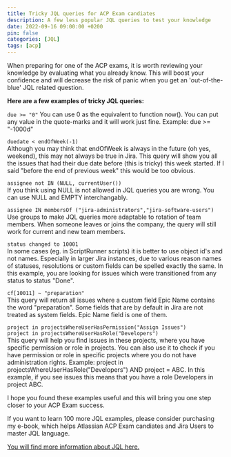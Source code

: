 ```yaml
---
title: Tricky JQL queries for ACP Exam candiates
description: A few less popular JQL queries to test your knowledge
date: 2022-09-16 09:00:00 +0200
pin: false
categories: [JQL]
tags: [acp]
---
```

When preparing for one of the ACP exams, it is worth reviewing your knowledge by evaluating what you already know. This will boost your confidence and will decrease the risk of panic when you get an 'out-of-the-blue' JQL related question.

**Here are a few examples of tricky JQL queries:**

`due >= "0"` 
You can use 0 as the equivalent to function now(). You can put any value in the quote-marks and it will work just fine. Example: due >= "-1000d"

`duedate < endOfWeek(-1)`  
Although you may think that endOfWeek is always in the future (oh yes, weekend), this may not always be true in Jira. This query will show you all the issues that had their due date before (this is tricky) this week started. If I said "before the end of previous week" this would be too obvious.

`assignee not IN (NULL, currentUser())`  
If you think using NULL is not allowed in JQL queries you are wrong. You can use NULL and EMPTY interchangably.

`assignee IN membersOf ("jira-administrators","jira-software-users")`  
Use groups to make JQL queries more adaptable to rotation of team members. When someone leaves or joins the company, the query will still work for current and new team members.

`status changed to 10001`  
In some cases (eg. in ScriptRunner scripts) it is better to use object id's and not names. Especially in larger Jira instances, due to various reason names of statuses, resolutions or custom fields can be spelled exactly the same. In this example, you are looking for issues which were transitioned from any status to status "Done".

`cf[10011] ~ "preparation"`  
This query will return all issues where a custom field Epic Name contains the word "preparation". Some fields that are by default in Jira are not treated as system fields. Epic Name field is one of them.

`project in projectsWhereUserHasPermission("Assign Issues")`  
`project in projectsWhereUserHasRole("Developers")`  
This query will help you find issues in these projects, where you have specific permission or role in projects. You can also use it to check if you have permission or role in specific projects where you do not have administration rights. Example: project in projectsWhereUserHasRole("Developers") AND project = ABC. In this example, if you see issues this means that you have a role Developers in project ABC.

I hope you found these examples useful and this will bring you one step closer to your ACP Exam success.

If you want to learn 100 more JQL examples, please consider purchasing my e-book, which helps Atlassian ACP Exam candiates and Jira Users to master JQL language.

[You will find more information about JQL here.](https://jlabnotes.com/jql-cookbook/)